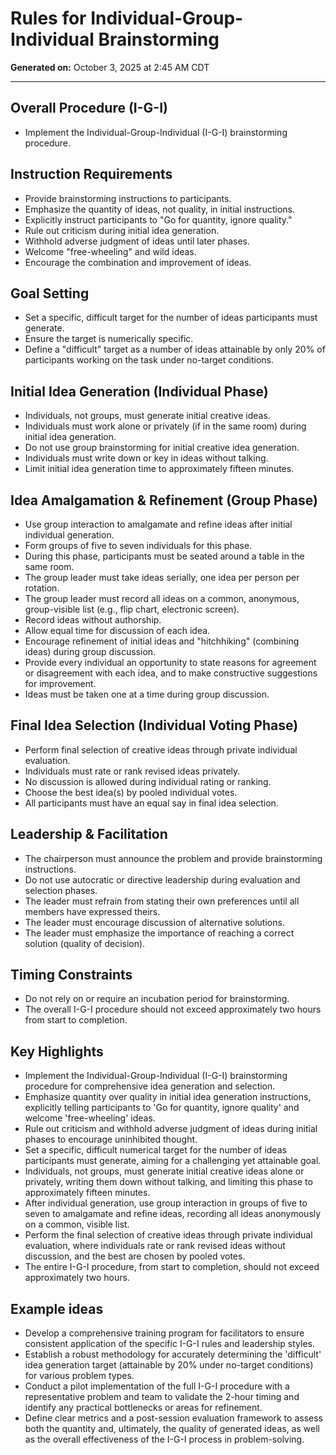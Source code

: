 # Rules for Individual-Group-Individual Brainstorming

**Generated on:** October 3, 2025 at 2:45 AM CDT

---

## **Overall Procedure (I-G-I)**

* Implement the Individual-Group-Individual (I-G-I) brainstorming procedure.

## **Instruction Requirements**

* Provide brainstorming instructions to participants.
* Emphasize the quantity of ideas, not quality, in initial instructions.
* Explicitly instruct participants to "Go for quantity, ignore quality."
* Rule out criticism during initial idea generation.
* Withhold adverse judgment of ideas until later phases.
* Welcome "free-wheeling" and wild ideas.
* Encourage the combination and improvement of ideas.

## **Goal Setting**

* Set a specific, difficult target for the number of ideas participants must generate.
* Ensure the target is numerically specific.
* Define a "difficult" target as a number of ideas attainable by only 20% of participants working on the task under no-target conditions.

## **Initial Idea Generation (Individual Phase)**

* Individuals, not groups, must generate initial creative ideas.
* Individuals must work alone or privately (if in the same room) during initial idea generation.
* Do not use group brainstorming for initial creative idea generation.
* Individuals must write down or key in ideas without talking.
* Limit initial idea generation time to approximately fifteen minutes.

## **Idea Amalgamation & Refinement (Group Phase)**

* Use group interaction to amalgamate and refine ideas after initial individual generation.
* Form groups of five to seven individuals for this phase.
* During this phase, participants must be seated around a table in the same room.
* The group leader must take ideas serially, one idea per person per rotation.
* The group leader must record all ideas on a common, anonymous, group-visible list (e.g., flip chart, electronic screen).
* Record ideas without authorship.
* Allow equal time for discussion of each idea.
* Encourage refinement of initial ideas and "hitchhiking" (combining ideas) during group discussion.
* Provide every individual an opportunity to state reasons for agreement or disagreement with each idea, and to make constructive suggestions for improvement.
* Ideas must be taken one at a time during group discussion.

## **Final Idea Selection (Individual Voting Phase)**

* Perform final selection of creative ideas through private individual evaluation.
* Individuals must rate or rank revised ideas privately.
* No discussion is allowed during individual rating or ranking.
* Choose the best idea(s) by pooled individual votes.
* All participants must have an equal say in final idea selection.

## **Leadership & Facilitation**

* The chairperson must announce the problem and provide brainstorming instructions.
* Do not use autocratic or directive leadership during evaluation and selection phases.
* The leader must refrain from stating their own preferences until all members have expressed theirs.
* The leader must encourage discussion of alternative solutions.
* The leader must emphasize the importance of reaching a correct solution (quality of decision).

## **Timing Constraints**

* Do not rely on or require an incubation period for brainstorming.
* The overall I-G-I procedure should not exceed approximately two hours from start to completion.

## Key Highlights

* Implement the Individual-Group-Individual (I-G-I) brainstorming procedure for comprehensive idea generation and selection.
* Emphasize quantity over quality in initial idea generation instructions, explicitly telling participants to 'Go for quantity, ignore quality' and welcome 'free-wheeling' ideas.
* Rule out criticism and withhold adverse judgment of ideas during initial phases to encourage uninhibited thought.
* Set a specific, difficult numerical target for the number of ideas participants must generate, aiming for a challenging yet attainable goal.
* Individuals, not groups, must generate initial creative ideas alone or privately, writing them down without talking, and limiting this phase to approximately fifteen minutes.
* After individual generation, use group interaction in groups of five to seven to amalgamate and refine ideas, recording all ideas anonymously on a common, visible list.
* Perform the final selection of creative ideas through private individual evaluation, where individuals rate or rank revised ideas without discussion, and the best are chosen by pooled votes.
* The entire I-G-I procedure, from start to completion, should not exceed approximately two hours.

## Example ideas

* Develop a comprehensive training program for facilitators to ensure consistent application of the specific I-G-I rules and leadership styles.
* Establish a robust methodology for accurately determining the 'difficult' idea generation target (attainable by 20% under no-target conditions) for various problem types.
* Conduct a pilot implementation of the full I-G-I procedure with a representative problem and team to validate the 2-hour timing and identify any practical bottlenecks or areas for refinement.
* Define clear metrics and a post-session evaluation framework to assess both the quantity and, ultimately, the quality of generated ideas, as well as the overall effectiveness of the I-G-I process in problem-solving.
